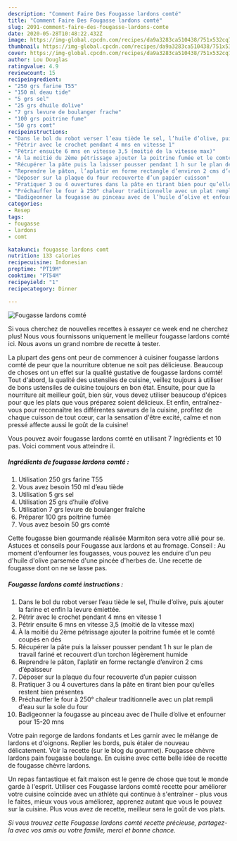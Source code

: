 ```yaml
---
description: "Comment Faire Des Fougasse lardons comté"
title: "Comment Faire Des Fougasse lardons comté"
slug: 2091-comment-faire-des-fougasse-lardons-comte
date: 2020-05-28T10:48:22.432Z
image: https://img-global.cpcdn.com/recipes/da9a3283ca510438/751x532cq70/fougasse-lardons-comte-photo-principale-de-la-recette.jpg
thumbnail: https://img-global.cpcdn.com/recipes/da9a3283ca510438/751x532cq70/fougasse-lardons-comte-photo-principale-de-la-recette.jpg
cover: https://img-global.cpcdn.com/recipes/da9a3283ca510438/751x532cq70/fougasse-lardons-comte-photo-principale-de-la-recette.jpg
author: Lou Douglas
ratingvalue: 4.9
reviewcount: 15
recipeingredient:
- "250 grs farine T55"
- "150 ml deau tide"
- "5 grs sel"
- "25 grs dhuile dolive"
- "7 grs levure de boulanger frache"
- "100 grs poitrine fume"
- "50 grs comt"
recipeinstructions:
- "Dans le bol du robot verser l’eau tiède le sel, l’huile d’olive, puis ajouter la farine et enfin la levure émiettée."
- "Pétrir avec le crochet pendant 4 mns en vitesse 1"
- "Pétrir ensuite 6 mns en vitesse 3,5 (moitié de la vitesse max)"
- "À la moitié du 2ème pétrissage ajouter la poitrine fumée et le comté coupés en dés"
- "Récupérer la pâte puis la laisser pousser pendant 1 h sur le plan de travail fariné et recouvert d’un torchon légèrement humide"
- "Reprendre le pâton, l’aplatir en forme rectangle d’environ 2 cms d’épaisseur"
- "Déposer sur la plaque du four recouverte d’un papier cuisson"
- "Pratiquer 3 ou 4 ouvertures dans la pâte en tirant bien pour qu’elles restent bien présentes"
- "Préchauffer le four à 250° chaleur traditionnelle avec un plat rempli d’eau sur la sole du four"
- "Badigeonner la fougasse au pinceau avec de l’huile d’olive et enfourner pour 15-20 mns"
categories:
- Resep
tags:
- fougasse
- lardons
- comt

katakunci: fougasse lardons comt 
nutrition: 133 calories
recipecuisine: Indonesian
preptime: "PT19M"
cooktime: "PT54M"
recipeyield: "1"
recipecategory: Dinner

---
```



![Fougasse lardons comté](https://img-global.cpcdn.com/recipes/da9a3283ca510438/751x532cq70/fougasse-lardons-comte-photo-principale-de-la-recette.jpg)

Si vous cherchez de nouvelles recettes à essayer ce week end ne cherchez plus! Nous vous fournissons uniquement le meilleur fougasse lardons comté ici. Nous avons un grand nombre de recette à tester.

La plupart des gens ont peur de commencer à cuisiner fougasse lardons comté de peur que la nourriture obtenue ne soit pas délicieuse. Beaucoup de choses ont un effet sur la qualité gustative de fougasse lardons comté! Tout d'abord, la qualité des ustensiles de cuisine, veillez toujours à utiliser de bons ustensiles de cuisine toujours en bon état. Ensuite, pour que la nourriture ait meilleur goût, bien sûr, vous devez utiliser beaucoup d'épices pour que les plats que vous préparez soient délicieux. Et enfin, entraînez-vous pour reconnaître les différentes saveurs de la cuisine, profitez de chaque cuisson de tout cœur, car la sensation d'être excité, calme et non pressé affecte aussi le goût de la cuisine!

<!--inarticleads1-->

Vous pouvez avoir fougasse lardons comté en utilisant 7 Ingrédients et 10 pas. Voici comment vous atteindre il.

##### Ingrédients de fougasse lardons comté :

1. Utilisation 250 grs farine T55
1. Vous avez besoin 150 ml d’eau tiède
1. Utilisation 5 grs sel
1. Utilisation 25 grs d’huile d’olive
1. Utilisation 7 grs levure de boulanger fraîche
1. Préparer 100 grs poitrine fumée
1. Vous avez besoin 50 grs comté


Cette fougasse bien gourmande réalisée Marmiton sera votre allié pour se. Astuces et conseils pour Fougasse aux lardons et au fromage. Conseil : Au moment d&#39;enfourner les fougasses, vous pouvez les enduire d&#39;un peu d&#39;huile d&#39;olive parsemée d&#39;une pincée d&#39;herbes de. Une recette de fougasse dont on ne se lasse pas. 

<!--inarticleads2-->

##### Fougasse lardons comté instructions :

1. Dans le bol du robot verser l’eau tiède le sel, l’huile d’olive, puis ajouter la farine et enfin la levure émiettée.
1. Pétrir avec le crochet pendant 4 mns en vitesse 1
1. Pétrir ensuite 6 mns en vitesse 3,5 (moitié de la vitesse max)
1. À la moitié du 2ème pétrissage ajouter la poitrine fumée et le comté coupés en dés
1. Récupérer la pâte puis la laisser pousser pendant 1 h sur le plan de travail fariné et recouvert d’un torchon légèrement humide
1. Reprendre le pâton, l’aplatir en forme rectangle d’environ 2 cms d’épaisseur
1. Déposer sur la plaque du four recouverte d’un papier cuisson
1. Pratiquer 3 ou 4 ouvertures dans la pâte en tirant bien pour qu’elles restent bien présentes
1. Préchauffer le four à 250° chaleur traditionnelle avec un plat rempli d’eau sur la sole du four
1. Badigeonner la fougasse au pinceau avec de l’huile d’olive et enfourner pour 15-20 mns


Votre pain regorge de lardons fondants et Les garnir avec le mélange de lardons et d&#39;oignons. Replier les bords, puis étaler de nouveau délicatement. Voir la recette (sur le blog du gourmet). Fougasse chèvre lardons pain fougasse boulange. En cuisine avec cette belle idée de recette de fougasse chèvre lardons. 

<!--inarticleads1-->

<p>
Un repas fantastique et fait maison est le genre de chose que tout le monde garde à l'esprit. Utiliser ces Fougasse lardons comté recette pour améliorer votre cuisine coïncide avec un athlète qui continue à s'entraîner - plus vous le faites, mieux vous vous améliorez, apprenez autant que vous le pouvez sur la cuisine. Plus vous avez de recette, meilleur sera le goût de vos plats.
</p>

<p>
<i>Si vous trouvez cette Fougasse lardons comté recette précieuse, partagez-la avec vos amis ou votre famille, merci et bonne chance.</i>
</p>
